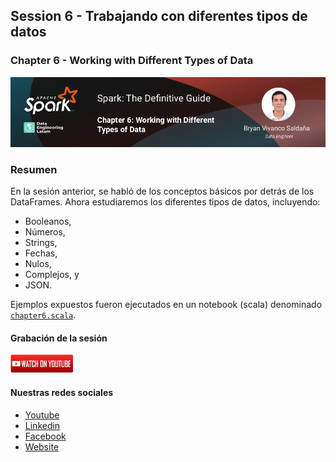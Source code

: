 ## Session 6 - Trabajando con diferentes tipos de datos
### Chapter 6 - Working with Different Types of Data

![Banner Session 6](../../assets/banner_session_6.png)

### Resumen
En la sesión anterior, se habló de los conceptos básicos por detrás de los DataFrames. Ahora estudiaremos los diferentes tipos de datos, incluyendo:

* Booleanos,
* Números,
* Strings,
* Fechas,
* Nulos,
* Complejos, y
* JSON.

Ejemplos expuestos fueron ejecutados en un notebook (scala) denominado [`chapter6.scala`](chapter6.scala).

#### Grabación de la sesión

[![Watch Session 6](../../assets/youtube.png)](https://www.youtube.com/watch?v=c0gwAFyiD9Q)

#### Nuestras redes sociales
* [Youtube](https://www.youtube.com/channel/UCqFCoUEvxR23ymmih0GD7mQ?sub_confirmation=1 'Subscríbate al canal')
* [Linkedin](https://www.linkedin.com/company/data-engineering-latam/ 'Síganos en Linkedin')
* [Facebook](https://www.facebook.com/dataengineeringlatam/ 'Síganos en Facebook')
* [Website](https://beacons.ai/dataengineeringlatam 'Nuestro website')
